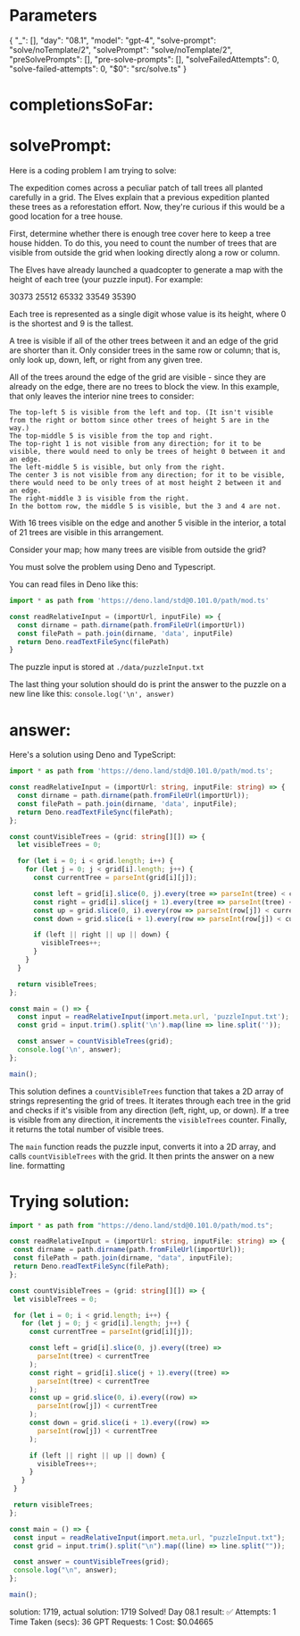 # Parameters

{
  "_": [],
  "day": "08.1",
  "model": "gpt-4",
  "solve-prompt": "solve/noTemplate/2",
  "solvePrompt": "solve/noTemplate/2",
  "preSolvePrompts": [],
  "pre-solve-prompts": [],
  "solveFailedAttempts": 0,
  "solve-failed-attempts": 0,
  "$0": "src/solve.ts"
}

# completionsSoFar: 




# solvePrompt:

Here is a coding problem I am trying to solve:

The expedition comes across a peculiar patch of tall trees all planted carefully in a grid. The Elves explain that a previous expedition planted these trees as a reforestation effort. Now, they're curious if this would be a good location for a tree house.

First, determine whether there is enough tree cover here to keep a tree house hidden. To do this, you need to count the number of trees that are visible from outside the grid when looking directly along a row or column.

The Elves have already launched a quadcopter to generate a map with the height of each tree (your puzzle input). For example:

30373
25512
65332
33549
35390

Each tree is represented as a single digit whose value is its height, where 0 is the shortest and 9 is the tallest.

A tree is visible if all of the other trees between it and an edge of the grid are shorter than it. Only consider trees in the same row or column; that is, only look up, down, left, or right from any given tree.

All of the trees around the edge of the grid are visible - since they are already on the edge, there are no trees to block the view. In this example, that only leaves the interior nine trees to consider:

    The top-left 5 is visible from the left and top. (It isn't visible from the right or bottom since other trees of height 5 are in the way.)
    The top-middle 5 is visible from the top and right.
    The top-right 1 is not visible from any direction; for it to be visible, there would need to only be trees of height 0 between it and an edge.
    The left-middle 5 is visible, but only from the right.
    The center 3 is not visible from any direction; for it to be visible, there would need to be only trees of at most height 2 between it and an edge.
    The right-middle 3 is visible from the right.
    In the bottom row, the middle 5 is visible, but the 3 and 4 are not.

With 16 trees visible on the edge and another 5 visible in the interior, a total of 21 trees are visible in this arrangement.

Consider your map; how many trees are visible from outside the grid?


You must solve  the problem using Deno and Typescript.

You can read files in Deno like this:

```typescript
import * as path from 'https://deno.land/std@0.101.0/path/mod.ts'

const readRelativeInput = (importUrl, inputFile) => {
  const dirname = path.dirname(path.fromFileUrl(importUrl))
  const filePath = path.join(dirname, 'data', inputFile)
  return Deno.readTextFileSync(filePath)
}
```

The puzzle input is stored at `./data/puzzleInput.txt`

The last thing your solution should do is print the answer to the puzzle on a new line like this: `console.log('\n', answer)`


# answer: 

Here's a solution using Deno and TypeScript:

```typescript
import * as path from 'https://deno.land/std@0.101.0/path/mod.ts';

const readRelativeInput = (importUrl: string, inputFile: string) => {
  const dirname = path.dirname(path.fromFileUrl(importUrl));
  const filePath = path.join(dirname, 'data', inputFile);
  return Deno.readTextFileSync(filePath);
};

const countVisibleTrees = (grid: string[][]) => {
  let visibleTrees = 0;

  for (let i = 0; i < grid.length; i++) {
    for (let j = 0; j < grid[i].length; j++) {
      const currentTree = parseInt(grid[i][j]);

      const left = grid[i].slice(0, j).every(tree => parseInt(tree) < currentTree);
      const right = grid[i].slice(j + 1).every(tree => parseInt(tree) < currentTree);
      const up = grid.slice(0, i).every(row => parseInt(row[j]) < currentTree);
      const down = grid.slice(i + 1).every(row => parseInt(row[j]) < currentTree);

      if (left || right || up || down) {
        visibleTrees++;
      }
    }
  }

  return visibleTrees;
};

const main = () => {
  const input = readRelativeInput(import.meta.url, 'puzzleInput.txt');
  const grid = input.trim().split('\n').map(line => line.split(''));

  const answer = countVisibleTrees(grid);
  console.log('\n', answer);
};

main();
```

This solution defines a `countVisibleTrees` function that takes a 2D array of strings representing the grid of trees. It iterates through each tree in the grid and checks if it's visible from any direction (left, right, up, or down). If a tree is visible from any direction, it increments the `visibleTrees` counter. Finally, it returns the total number of visible trees.

The `main` function reads the puzzle input, converts it into a 2D array, and calls `countVisibleTrees` with the grid. It then prints the answer on a new line.
formatting
# Trying solution: 

 ```typescript
import * as path from "https://deno.land/std@0.101.0/path/mod.ts";

const readRelativeInput = (importUrl: string, inputFile: string) => {
  const dirname = path.dirname(path.fromFileUrl(importUrl));
  const filePath = path.join(dirname, "data", inputFile);
  return Deno.readTextFileSync(filePath);
};

const countVisibleTrees = (grid: string[][]) => {
  let visibleTrees = 0;

  for (let i = 0; i < grid.length; i++) {
    for (let j = 0; j < grid[i].length; j++) {
      const currentTree = parseInt(grid[i][j]);

      const left = grid[i].slice(0, j).every((tree) =>
        parseInt(tree) < currentTree
      );
      const right = grid[i].slice(j + 1).every((tree) =>
        parseInt(tree) < currentTree
      );
      const up = grid.slice(0, i).every((row) =>
        parseInt(row[j]) < currentTree
      );
      const down = grid.slice(i + 1).every((row) =>
        parseInt(row[j]) < currentTree
      );

      if (left || right || up || down) {
        visibleTrees++;
      }
    }
  }

  return visibleTrees;
};

const main = () => {
  const input = readRelativeInput(import.meta.url, "puzzleInput.txt");
  const grid = input.trim().split("\n").map((line) => line.split(""));

  const answer = countVisibleTrees(grid);
  console.log("\n", answer);
};

main();

``` 

solution: 1719, actual solution: 1719
Solved!
Day 08.1 result: ✅   Attempts: 1  Time Taken (secs): 36   GPT Requests: 1   Cost: $0.04665
